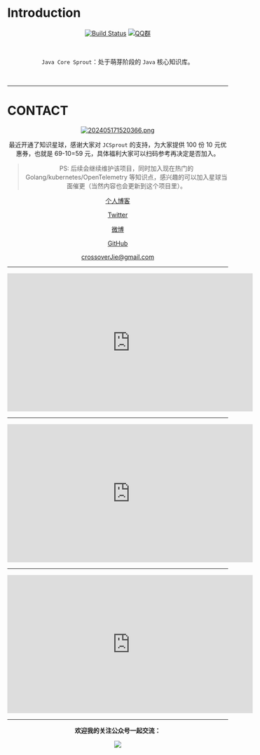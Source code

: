 # Introduction

<div align="center">  


[![Build Status](https://travis-ci.org/crossoverJie/JCSprout.svg?branch=master)](https://travis-ci.org/crossoverJie/JCSprout)
[![QQ群](https://img.shields.io/badge/QQ%E7%BE%A4-787381170-yellowgreen.svg)](https://jq.qq.com/?_wv=1027&k=5HPYvQk)

[qq0groupsvg]: https://img.shields.io/badge/QQ%E7%BE%A4-787381170-yellowgreen.svg
[qq0group]: https://jq.qq.com/?_wv=1027&k=5HPYvQk


<br>


`Java Core Sprout`：处于萌芽阶段的 `Java` 核心知识库。

<br/>

</div>


----------


# CONTACT

<div align="center">

<div align="center">  

<a href="https://t.zsxq.com/odQDJ" target="_blank"><img src="https://s2.loli.net/2024/05/17/zRkabDu2SKfChLX.png" alt="202405171520366.png"></a>
</div>

最近开通了知识星球，感谢大家对 `JCSprout` 的支持，为大家提供 100 份 10 元优惠券，也就是 69-10=59 元，具体福利大家可以扫码参考再决定是否加入。

> PS: 后续会继续维护该项目，同时加入现在热门的 Golang/kubernetes/OpenTelemetry 等知识点，感兴趣的可以加入星球当面催更（当然内容也会更新到这个项目里）。

[个人博客](https://crossoverjie.top)

[Twitter](https://twitter.com/crossoverJie)

[微博](http://weibo.com/crossoverJie "微博")

[GitHub](https://github.com/crossoverJie "github")

[crossoverJie@gmail.com](mailto:crossoverjie@gmail.com)


---

<iframe width="560" height="315" src="https://www.youtube.com/embed/MAshLFlBRLU" frameborder="0" allowfullscreen></iframe>


---
<iframe width="560" height="315" src="https://www.youtube.com/embed/HhDEQSb2nAY" frameborder="0" allowfullscreen></iframe>

---

<iframe width="560" height="315" src="https://www.youtube.com/embed/Zk6Psbxhvtc" frameborder="0" allowfullscreen></iframe>

---


**欢迎我的关注公众号一起交流：**

![](https://crossoverjie.top/uploads/weixinfooter1.jpg)

</div>



